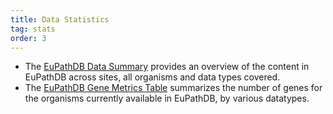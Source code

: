 ```yaml
---
title: Data Statistics
tag: stats
order: 3
---
```

<div id="cirbulletlist"><ul>
<li>The <a href = "/a/processQuestion.do?questionFullName=OrganismQuestions.GenomeDataTypes">EuPathDB Data Summary</a> provides an overview of the content in EuPathDB across sites, all organisms and data types covered.
<li>The <a href="/a/processQuestion.do?questionFullName=OrganismQuestions.GeneMetrics">EuPathDB Gene Metrics Table</a> summarizes the number of genes for the organisms currently available in EuPathDB, by various datatypes.
</ul></div>
